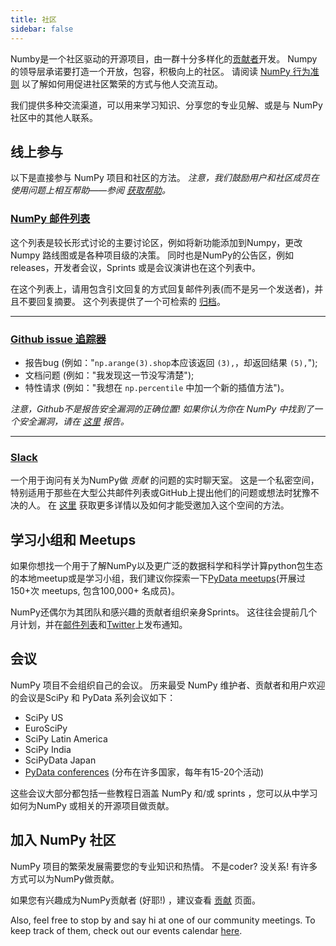 ```yaml
---
title: 社区
sidebar: false
---
```


Numby是一个社区驱动的开源项目，由一群十分多样化的[贡献者](/teams/)开发。 Numpy的领导层承诺要打造一个开放，包容，积极向上的社区。 请阅读 [ NumPy 行为准则](/code-of-conduct) 以了解如何用促进社区繁荣的方式与他人交流互动。

我们提供多种交流渠道，可以用来学习知识、分享您的专业见解、或是与 NumPy 社区中的其他人联系。


## 线上参与

以下是直接参与 NumPy 项目和社区的方法。 _注意，我们鼓励用户和社区成员在使用问题上相互帮助——参阅 [获取帮助](/gethelp)。_


### [NumPy 邮件列表](https://mail.python.org/mailman/listinfo/numpy-discussion)

这个列表是较长形式讨论的主要讨论区，例如将新功能添加到Numpy，更改Numpy 路线图或是各种项目级的决策。 同时也是NumPy的公告区，例如releases，开发者会议，Sprints 或是会议演讲也在这个列表中。

在这个列表上，请用包含引文回复的方式回复邮件列表(而不是另一个发送者)，并且不要回复摘要。 这个列表提供了一个可检索的 [归档](https://mail.python.org/archives/list/numpy-discussion@python.org/)。

***

### [Github issue 追踪器](https://github.com/numpy/numpy/issues)

- 报告bug (例如："`np.arange(3).shop`本应该返回 `(3),`，却返回结果 `(5),`");
- 文档问题 (例如："我发现这一节没写清楚");
- 特性请求 (例如："我想在 `np.percentile` 中加一个新的插值方法")。

_注意，Github不是报告安全漏洞的正确位置! 如果你认为你在 NumPy 中找到了一个安全漏洞，请在 [这里](https://tidelift.com/docs/security) 报告。_

***

### [Slack](https://numpy-team.slack.com)

一个用于询问有关为NumPy做 _贡献_ 的问题的实时聊天室。 这是一个私密空间，特别适用于那些在大型公共邮件列表或GitHub上提出他们的问题或想法时犹豫不决的人。 在 [这里](https://numpy.org/devdocs/dev/index.html#contributing-to-numpy) 获取更多详情以及如何才能受邀加入这个空间的方法。


## 学习小组和 Meetups

如果你想找一个用于了解NumPy以及更广泛的数据科学和科学计算python包生态的本地meetup或是学习小组，我们建议你探索一下[PyData meetups](https://www.meetup.com/pro/pydata/)(开展过150+次 meetups, 包含100,000+ 名成员)。

NumPy还偶尔为其团队和感兴趣的贡献者组织亲身Sprints。 这往往会提前几个月计划，并在[邮件列表](https://mail.python.org/mailman/listinfo/numpy-discussion)和[Twitter](https://twitter.com/numpy_team)上发布通知。


## 会议

NumPy 项目不会组织自己的会议。 历来最受 NumPy 维护者、贡献者和用户欢迎的会议是SciPy 和 PyData 系列会议如下：

- SciPy US
- EuroSciPy
- SciPy Latin America
- SciPy India
- SciPyData Japan
- [PyData conferences](https://pydata.org/event-schedule/) (分布在许多国家，每年有15-20个活动)

这些会议大部分都包括一些教程日涵盖 NumPy 和/或 sprints ，您可以从中学习如何为NumPy 或相关的开源项目做贡献。


## 加入 NumPy 社区

NumPy 项目的繁荣发展需要您的专业知识和热情。 不是coder? 没关系! 有许多方式可以为NumPy做贡献。

如果您有兴趣成为NumPy贡献者 (好耶!) ，建议查看 [贡献](/contribute) 页面。

Also, feel free to stop by and say hi at one of our community meetings. To keep track of them, check out our events calendar [here](https://scientific-python.org/calendars/).
